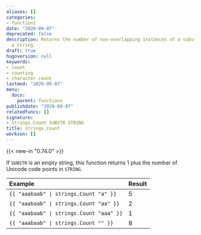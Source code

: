 ```yaml
---
aliases: []
categories:
- functions
date: "2020-09-07"
deprecated: false
description: Returns the number of non-overlapping instances of a substring within
  a string.
draft: true
hugoversion: null
keywords:
- count
- counting
- character count
lastmod: "2020-09-07"
menu:
  docs:
    parent: functions
publishdate: "2020-09-07"
relatedfuncs: []
signature:
- strings.Count SUBSTR STRING
title: strings.Count
workson: []
---
```


{{< new-in "0.74.0" >}}

If `SUBSTR` is an empty string, this function returns 1 plus the number of Unicode code points in `STRING`.

Example|Result
:--|:--
`{{ "aaabaab" \| strings.Count "a" }}`|5
`{{ "aaabaab" \| strings.Count "aa" }}`|2
`{{ "aaabaab" \| strings.Count "aaa" }}`|1
`{{ "aaabaab" \| strings.Count "" }}`|8
